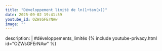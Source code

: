 ```yaml
---
title: "Développement limité de ln(1+tan(x))"
date: 2025-09-02 19:41:59 
youtube_id: OZWsGFErNAw
image: ""
---
```

description: |
  #développements_limités
{% include youtube-privacy.html id="OZWsGFErNAw" %}
